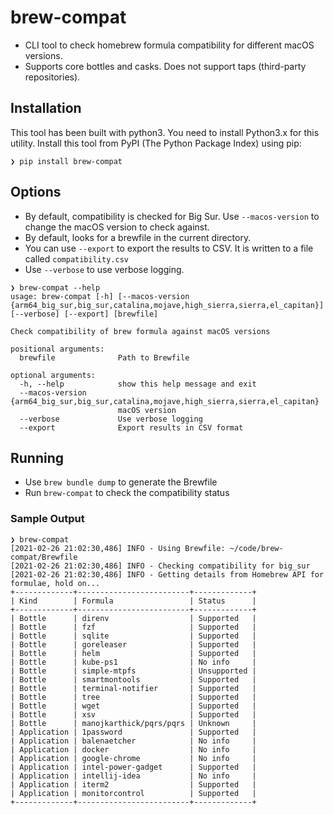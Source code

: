 # brew-compat
* CLI tool to check homebrew formula compatibility for different macOS versions. 
* Supports core bottles and casks. Does not support taps (third-party repositories).

## Installation 
This tool has been built with python3. You need to install Python3.x for this utility.
Install this tool from PyPI (The Python Package Index) using pip:

```
❯ pip install brew-compat 
```

## Options

* By default, compatibility is checked for Big Sur. Use `--macos-version` to change the macOS version to check against.
* By default, looks for a brewfile in the current directory.  
* You can use `--export` to export the results to CSV. It is written to a file called `compatibility.csv`
* Use `--verbose` to use verbose logging.

```
❯ brew-compat --help
usage: brew-compat [-h] [--macos-version {arm64_big_sur,big_sur,catalina,mojave,high_sierra,sierra,el_capitan}] [--verbose] [--export] [brewfile]

Check compatibility of brew formula against macOS versions

positional arguments:
  brewfile              Path to Brewfile

optional arguments:
  -h, --help            show this help message and exit
  --macos-version {arm64_big_sur,big_sur,catalina,mojave,high_sierra,sierra,el_capitan}
                        macOS version
  --verbose             Use verbose logging
  --export              Export results in CSV format

```

## Running

* Use `brew bundle dump` to generate the Brewfile
* Run `brew-compat` to check the compatibility status

### Sample Output

```
❯ brew-compat
[2021-02-26 21:02:30,486] INFO - Using Brewfile: ~/code/brew-compat/Brewfile
[2021-02-26 21:02:30,486] INFO - Checking compatibility for big_sur
[2021-02-26 21:02:30,486] INFO - Getting details from Homebrew API for formulae, hold on...
+-------------+-------------------------+-------------+
| Kind        | Formula                 | Status      |
+-------------+-------------------------+-------------+
| Bottle      | direnv                  | Supported   |
| Bottle      | fzf                     | Supported   |
| Bottle      | sqlite                  | Supported   |
| Bottle      | goreleaser              | Supported   |
| Bottle      | helm                    | Supported   |
| Bottle      | kube-ps1                | No info     |
| Bottle      | simple-mtpfs            | Unsupported |
| Bottle      | smartmontools           | Supported   |
| Bottle      | terminal-notifier       | Supported   |
| Bottle      | tree                    | Supported   |
| Bottle      | wget                    | Supported   |
| Bottle      | xsv                     | Supported   |
| Bottle      | manojkarthick/pqrs/pqrs | Unknown     |
| Application | 1password               | Supported   |
| Application | balenaetcher            | No info     |
| Application | docker                  | No info     |
| Application | google-chrome           | No info     |
| Application | intel-power-gadget      | Supported   |
| Application | intellij-idea           | No info     |
| Application | iterm2                  | Supported   |
| Application | monitorcontrol          | Supported   |
+-------------+-------------------------+-------------+
```
